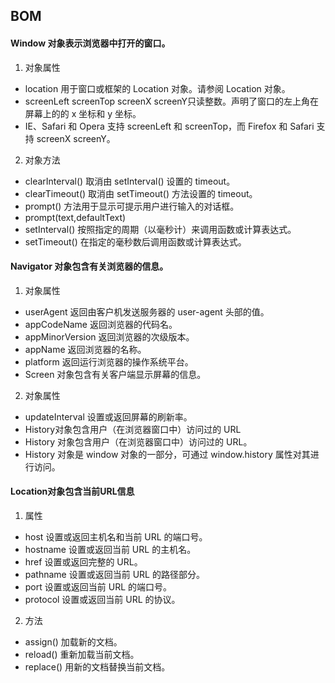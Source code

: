 ## BOM
#### Window 对象表示浏览器中打开的窗口。  
1. 对象属性  
- location	用于窗口或框架的 Location 对象。请参阅 Location 对象。  
- screenLeft	screenTop	screenX	screenY只读整数。声明了窗口的左上角在屏幕上的的 x 坐标和 y 坐标。
- IE、Safari 和 Opera 支持 screenLeft 和 screenTop，而 Firefox 和 Safari 支持 screenX screenY。  
2. 对象方法
- clearInterval()	取消由 setInterval() 设置的 timeout。
- clearTimeout()	取消由 setTimeout() 方法设置的 timeout。
- prompt() 方法用于显示可提示用户进行输入的对话框。
- prompt(text,defaultText)
- setInterval()	按照指定的周期（以毫秒计）来调用函数或计算表达式。
- setTimeout()	在指定的毫秒数后调用函数或计算表达式。
#### Navigator 对象包含有关浏览器的信息。
1. 对象属性
- userAgent	返回由客户机发送服务器的 user-agent 头部的值。
- appCodeName	返回浏览器的代码名。
- appMinorVersion	返回浏览器的次级版本。
- appName	返回浏览器的名称。
- platform	返回运行浏览器的操作系统平台。
- Screen 对象包含有关客户端显示屏幕的信息。
2. 对象属性
- updateInterval	设置或返回屏幕的刷新率。
- History对象包含用户（在浏览器窗口中）访问过的 URL
- History 对象包含用户（在浏览器窗口中）访问过的 URL。
- History 对象是 window 对象的一部分，可通过 window.history 属性对其进行访问。
#### Location对象包含当前URL信息
1. 属性
- host	设置或返回主机名和当前 URL 的端口号。
- hostname	设置或返回当前 URL 的主机名。
- href	设置或返回完整的 URL。
- pathname	设置或返回当前 URL 的路径部分。
- port	设置或返回当前 URL 的端口号。
- protocol	设置或返回当前 URL 的协议。
2. 方法
- assign()	加载新的文档。
- reload()	重新加载当前文档。
- replace()	用新的文档替换当前文档。